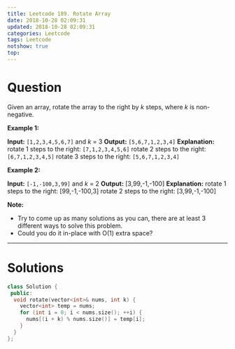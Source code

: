 ```yaml
---
title: Leetcode 189. Rotate Array
date: 2018-10-28 02:09:31
updated: 2018-10-28 02:09:31
categories: Leetcode
tags: Leetcode
notshow: true
top:
---
```


# Question

Given an array, rotate the array to the right by  _k_  steps, where _k_ is non-negative.

**Example 1:**

**Input:** `[1,2,3,4,5,6,7]` and _k_ = 3
**Output:** `[5,6,7,1,2,3,4]`
**Explanation:**
rotate 1 steps to the right: `[7,1,2,3,4,5,6]`
rotate 2 steps to the right: `[6,7,1,2,3,4,5]` rotate 3 steps to the right: `[5,6,7,1,2,3,4]`

**Example 2:**

**Input:** `[-1,-100,3,99]` and _k_ = 2
**Output:** [3,99,-1,-100]
**Explanation:** 
rotate 1 steps to the right: [99,-1,-100,3]
rotate 2 steps to the right: [3,99,-1,-100]

**Note:**

- Try to come up as many solutions as you can, there are at least 3 different ways to solve this problem.
- Could you do it in-place with O(1) extra space?

<!-- more -->

-----------

# Solutions
<!-- TODO:Try some other ways to solute this question. -->

```cpp
class Solution {
 public:
  void rotate(vector<int>& nums, int k) {
    vector<int> temp = nums;
    for (int i = 0; i < nums.size(); ++i) {
      nums[(i + k) % nums.size()] = temp[i];
    }
  }
};
```